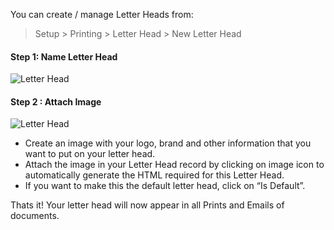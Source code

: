 You can create / manage Letter Heads from:

> Setup > Printing > Letter Head > New Letter Head

#### Step 1: Name Letter Head

![Letter Head](assets/frappe_io/images/erpnext/letter-head1.png)

#### Step 2 : Attach Image

![Letter Head](assets/frappe_io/images/erpnext/letter-head2.png)

  * Create an image with your logo, brand and other information that you want to put on your letter head.
  * Attach the image in your Letter Head record by clicking on image icon to automatically generate the HTML required for this Letter Head.
  * If you want to make this the default letter head, click on “Is Default”.

Thats it! Your letter head will now appear in all Prints and Emails of
documents.

